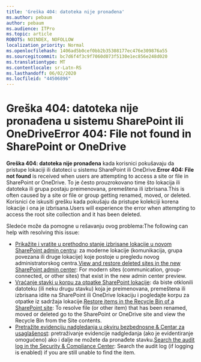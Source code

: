 ```yaml
---
title: 'Greška 404: datoteka nije pronađena'
ms.author: pebaum
author: pebaum
ms.audience: ITPro
ms.topic: article
ROBOTS: NOINDEX, NOFOLLOW
localization_priority: Normal
ms.openlocfilehash: 1406ad5b0cef0bb2b35308177ec476e309876a55
ms.sourcegitcommit: bc7d6f4f3c9f7060d073f5130e1ec856e248d020
ms.translationtype: MT
ms.contentlocale: sr-Latn-RS
ms.lasthandoff: 06/02/2020
ms.locfileid: "44506896"
---
```

# <a name="error-404-file-not-found-in-sharepoint-or-onedrive"></a><span data-ttu-id="53475-102">Greška 404: datoteka nije pronađena u sistemu SharePoint ili OneDrive</span><span class="sxs-lookup"><span data-stu-id="53475-102">Error 404: File not found in SharePoint or OneDrive</span></span>

<span data-ttu-id="53475-103">**Greška 404: datoteka nije pronađena** kada korisnici pokušavaju da pristupe lokaciji ili datoteci u sistemu SharePoint ili OneDrive.</span><span class="sxs-lookup"><span data-stu-id="53475-103">**Error 404: File not found** is received when users are attempting to access a site or file in SharePoint or OneDrive.</span></span> <span data-ttu-id="53475-104">To je često prouzrokovano time što lokacija ili datoteka ili grupa postaju preimenovana, premeštena ili izbrisana.</span><span class="sxs-lookup"><span data-stu-id="53475-104">This is often caused by a site or file or group getting renamed, moved, or deleted.</span></span>
<span data-ttu-id="53475-105">Korisnici će iskusiti grešku kada pokušaju da pristupe kolekciji korena lokacije i ona je izbrisana.</span><span class="sxs-lookup"><span data-stu-id="53475-105">Users will experience the error when attempting to access the root site collection and it has been deleted.</span></span>

<span data-ttu-id="53475-106">Sledeće može da pomogne u rešavanju ovog problema:</span><span class="sxs-lookup"><span data-stu-id="53475-106">The following can help with resolving this issue:</span></span>
- <span data-ttu-id="53475-107">[Prikažite i vratite u prethodno stanje izbrisane lokacije u novom SharePoint admin centru](https://docs.microsoft.com/sharepoint/view-and-restore-deleted-sites-in-new-admin-center): za moderne lokacije (komunikacija, grupa povezana ili druge lokacije) koje postoje u pregledu novog administratorskog centra.</span><span class="sxs-lookup"><span data-stu-id="53475-107">[View and restore deleted sites in the new SharePoint admin center](https://docs.microsoft.com/sharepoint/view-and-restore-deleted-sites-in-new-admin-center):  For modern sites (communication, group-connected, or other sites) that exist in the new admin center preview.</span></span>
- <span data-ttu-id="53475-108">[Vraćanje stavki u korpu za otpatke SharePoint lokacije](https://support.office.com/article/Restore-items-in-the-Recycle-Bin-of-a-SharePoint-site-6df466b6-55f2-4898-8d6e-c0dff851a0be): da biste otklonili datoteku (ili neku drugu stavku) koja je preimenovana, premeštena ili izbrisana idite na SharePoint ili OneDrive lokaciju i pogledajte korpu za otpatke iz sadržaja lokacije.</span><span class="sxs-lookup"><span data-stu-id="53475-108">[Restore items in the Recycle Bin of a SharePoint site](https://support.office.com/article/Restore-items-in-the-Recycle-Bin-of-a-SharePoint-site-6df466b6-55f2-4898-8d6e-c0dff851a0be):  To resolve file (or other item) that has been renamed, moved or deleted go to the SharePoint or OneDrive site and view the Recycle Bin from the Site contents.</span></span>
- <span data-ttu-id="53475-109">[Pretražite evidenciju nadgledanja u okviru bezbednosne &amp; Centar za usaglašenost](https://docs.microsoft.com/microsoft-365/compliance/search-the-audit-log-in-security-and-compliance): pretraživanje evidencije nadgledanja (ako je evidentiranje omogućeno) ako i dalje ne možete da pronađete stavku.</span><span class="sxs-lookup"><span data-stu-id="53475-109">[Search the audit log in the Security &amp; Compliance Center](https://docs.microsoft.com/microsoft-365/compliance/search-the-audit-log-in-security-and-compliance):  Search the audit log (if logging is enabled) if you are still unable to find the item.</span></span>